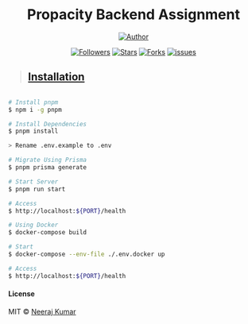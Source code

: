 <h1 align="center"> Propacity Backend Assignment</h1>
<p align="center">
<a href="https://github.com/Ryuk-me"><img title="Author" src="https://img.shields.io/badge/Author-Ryuk--me-red.svg?style=for-the-badge&logo=github"></a>
</p>
<p align="center">
<a href="https://github.com/Ryuk-me"><img title="Followers" src="https://img.shields.io/github/followers/Ryuk-me?color=teal&style=flat-square"></a>
<a href="https://github.com/Ryuk-me/pocket-url/stargazers/"><img title="Stars" src="https://img.shields.io/github/stars/ryuk-me/pocket-url?color=brown&style=flat-square"></a>
<a href="https://github.com/Ryuk-me/pocket-url/network/members"><img title="Forks" src="https://img.shields.io/github/forks/ryuk-me/pocket-url?color=lightgrey&style=flat-square"></a>
<a href="https://github.com/Ryuk-me/pocket-url/issues"><img title="issues" src="https://img.shields.io/github/issues/Ryuk-me/pocket-url?style=flat-square">


> ## Installation

```sh

# Install pnpm
$ npm i -g pnpm

# Install Dependencies
$ pnpm install

> Rename .env.example to .env

# Migrate Using Prisma
$ pnpm prisma generate 

# Start Server
$ pnpm run start

# Access
$ http://localhost:${PORT}/health

# Using Docker
$ docker-compose build

# Start
$ docker-compose --env-file ./.env.docker up

# Access
$ http://localhost:${PORT}/health

```


#### License

MIT © [Neeraj Kumar](https://github.com/ryuk-me)